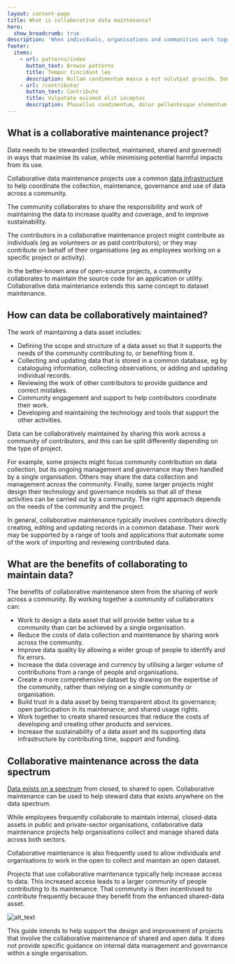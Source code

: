 ```yaml
---
layout: content-page
title: What is collaborative data maintenance?
hero:
  show_breadcrumb: true
description: 'When individuals, organisations and communities work together to share the work of collecting and maintaining shared data assets this is described as ‘collaborative data maintenance’.'
footer:
  items:
    - url: patterns/index
      button_text: Browse patterns
      title: Tempor tincidunt leo
      description: Nullam condimentum massa a est volutpat gravida. Donec hendrerit orci arcu, eu fermentum arcu malesuada nec.
    - url: /contribute/
      button_text: Contribute
      title: Vulputate euismod elit inceptos
      description: Phasellus condimentum, dolor pellentesque elementum gravida, nulla lorem ullamcorper felis, quis sodales nibh tellus a magna.
---
```


## What is a collaborative maintenance project?

Data needs to be stewarded (collected, maintained, shared and governed) in ways that maximise its value, while minimising potential harmful impacts from its use.

Collaborative data maintenance projects use a common [data infrastructure](https://theodi.org/article/principles-for-strengthening-our-data-infrastructure/) to help coordinate the collection, maintenance, governance and use of data across a community. 

The community collaborates to share the responsibility and work of maintaining the data to increase quality and coverage, and to improve sustainability.

The contributors in a collaborative maintenance project might contribute as individuals (eg as volunteers or as paid contributors); or they may contribute on behalf of their organisations (eg as employees working on a specific project or activity).

In the better-known area of open-source projects, a community collaborates to maintain the source code for an application or utility. Collaborative data maintenance extends this same concept to dataset maintenance. 


## How can data be collaboratively maintained?

The work of maintaining a data asset includes:



*   Defining the scope and structure of a data asset so that it supports the needs of the community contributing to, or benefiting from it.
*   Collecting and updating data that is stored in a common database, eg by cataloguing information, collecting observations, or adding and updating individual records. 
*   Reviewing the work of other contributors to provide guidance and correct mistakes.
*   Community engagement and support to help contributors coordinate their work.  
*   Developing and maintaining the technology and tools that support the other activities.

Data can be collaboratively maintained by sharing this work across a community of contributors, and this can be split differently depending on the type of project.

For example, some projects might focus community contribution on data collection, but its ongoing management and governance may then handled by a single organisation. Others may share the data collection and management across the community. Finally, some larger projects might design their technology and governance models so that all of these activities can be carried out by a community. The right approach depends on the needs of the community and the project.

In general, collaborative maintenance typically involves contributors directly creating, editing and updating records in a common database. Their work may be supported by a range of tools and applications that automate some of the work of importing and reviewing contributed data.


## What are the benefits of collaborating to maintain data?

The benefits of collaborative maintenance stem from the sharing of work across a community. By working together a community of collaborators can:



*   Work to design a data asset that will provide better value to a community than can be achieved by a single organisation.
*   Reduce the costs of data collection and maintenance by sharing work across the community.
*   Improve data quality by allowing a wider group of people to identify and fix errors.
*   Increase the data coverage and currency by utilising a larger volume of contributions from a range of people and organisations.
*   Create a more comprehensive dataset by drawing on the expertise of the community, rather than relying on a single community or organisation. 
*   Build trust in a data asset by being transparent about its governance; open participation in its maintenance; and shared usage rights.
*   Work together to create shared resources that reduce the costs of developing and creating other products and services.
*   Increase the sustainability of a data asset and its supporting data infrastructure by contributing time, support and funding. 


## Collaborative maintenance across the data spectrum

[Data exists on a spectrum](https://theodi.org/data-spectrum) from closed, to shared to open. Collaborative maintenance can be used to help steward data that exists anywhere on the data spectrum. 

While employees frequently collaborate to maintain internal, closed-data assets in public and private-sector organisations, collaborative data maintenance projects help organisations collect and manage shared data across both sectors.

Collaborative maintenance is also frequently used to allow individuals and organisations to work in the open to collect and maintain an open dataset.

Projects that use collaborative maintenance typically help increase access to data. This increased access leads to a larger community of people contributing to its maintenance. That community is then incentivised to contribute frequently because they benefit from the enhanced shared-data asset.

![alt_text](images/What-is0.png "image_tooltip")


This guide intends to help support the design and improvement of projects that involve the collaborative maintenance of shared and open data. It does not provide specific guidance on internal data management and governance within a single organisation.

